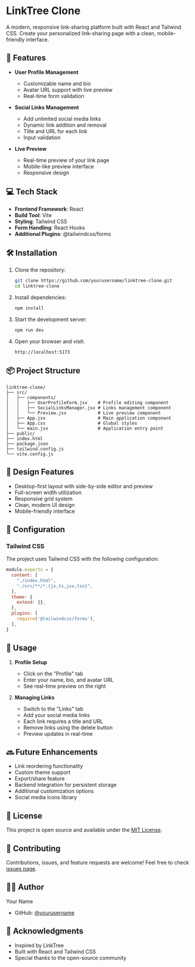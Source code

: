 # LinkTree Clone

A modern, responsive link-sharing platform built with React and Tailwind CSS. Create your personalized link-sharing page with a clean, mobile-friendly interface.

## 🚀 Features

- **User Profile Management**
  - Customizable name and bio
  - Avatar URL support with live preview
  - Real-time form validation

- **Social Links Management**
  - Add unlimited social media links
  - Dynamic link addition and removal
  - Title and URL for each link
  - Input validation

- **Live Preview**
  - Real-time preview of your link page
  - Mobile-like preview interface
  - Responsive design

## 💻 Tech Stack

- **Frontend Framework**: React
- **Build Tool**: Vite
- **Styling**: Tailwind CSS
- **Form Handling**: React Hooks
- **Additional Plugins**: @tailwindcss/forms

## 🛠️ Installation

1. Clone the repository:
   ```bash
   git clone https://github.com/yourusername/linktree-clone.git
   cd linktree-clone
   ```

2. Install dependencies:
   ```bash
   npm install
   ```

3. Start the development server:
   ```bash
   npm run dev
   ```

4. Open your browser and visit:
   ```
   http://localhost:5173
   ```

## 📦 Project Structure

```
linktree-clone/
├── src/
│   ├── components/
│   │   ├── UserProfileForm.jsx    # Profile editing component
│   │   ├── SocialLinksManager.jsx # Links management component
│   │   └── Preview.jsx            # Live preview component
│   ├── App.jsx                    # Main application component
│   ├── App.css                    # Global styles
│   └── main.jsx                   # Application entry point
├── public/
├── index.html
├── package.json
├── tailwind.config.js
└── vite.config.js
```

## 🎨 Design Features

- Desktop-first layout with side-by-side editor and preview
- Full-screen width utilization
- Responsive grid system
- Clean, modern UI design
- Mobile-friendly interface

## 🔧 Configuration

### Tailwind CSS

The project uses Tailwind CSS with the following configuration:

```javascript
module.exports = {
  content: [
    "./index.html",
    "./src/**/*.{js,ts,jsx,tsx}",
  ],
  theme: {
    extend: {},
  },
  plugins: [
    require('@tailwindcss/forms'),
  ],
}
```

## 🚀 Usage

1. **Profile Setup**
   - Click on the "Profile" tab
   - Enter your name, bio, and avatar URL
   - See real-time preview on the right

2. **Managing Links**
   - Switch to the "Links" tab
   - Add your social media links
   - Each link requires a title and URL
   - Remove links using the delete button
   - Preview updates in real-time

## 🔜 Future Enhancements

- Link reordering functionality
- Custom theme support
- Export/share feature
- Backend integration for persistent storage
- Additional customization options
- Social media icons library

## 📝 License

This project is open source and available under the [MIT License](LICENSE).

## 🤝 Contributing

Contributions, issues, and feature requests are welcome! Feel free to check [issues page](https://github.com/yourusername/linktree-clone/issues).

## 👨‍💻 Author

Your Name
- GitHub: [@yourusername](https://github.com/yourusername)

## 🙏 Acknowledgments

- Inspired by LinkTree
- Built with React and Tailwind CSS
- Special thanks to the open-source community
